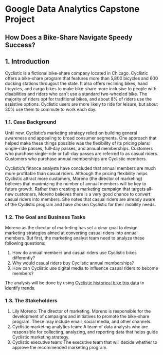 # Google Data Analytics Capstone Project
## How Does a Bike-Share Navigate Speedy Success?

## 1. Introduction
Cyclistic is a fictional bike-share company located in Chicago. Cyclistic offers a bike-share program that features more than 5,800 bicycles and 600 docking stations througout the state. It also offers reclining bikes, hand tricycles, and cargo bikes to make bike-share more inclusive to people with disabilities and riders who can't use a standard two-wheeled bike. The majority of riders opt for traditional bikes, and about 8% of riders use the assistive options. Cyclistic users are more likely to ride for leisure, but about 30% use them to commute to work each day. 

### 1.1. Case Background
Until now, Cyclistic’s marketing strategy relied on building general awareness and appealing to broad consumer segments. One approach that helped make these things possible was the flexibility of its pricing plans: single-ride passes, full-day passes, and annual memberships. Customers who purchase single-ride or full-day passes are referred to as casual riders. Customers who purchase annual memberships are Cyclistic members.

Cyclistic’s finance analysts have concluded that annual members are much more profitable than casual riders. Although the pricing flexibility helps Cyclistic attract more customers, Moreno (the director of marketing) believes that maximizing the number of annual members will be key to future growth. Rather than creating a marketing campaign that targets all-new customers, Moreno believes there is a very good chance to convert casual riders into members. She notes that casual riders are already aware of the Cyclistic program and have chosen Cyclistic for their mobility needs.

### 1.2. The Goal and Business Tasks
Moreno as the director of marketing has set a clear goal to design marketing strategies aimed at converting casual riders into annual members. But first, the marketing analyst team need to analyze these following questions:
1. How do annual members and casual riders use Cyclistic bikes differently?
2. Why would casual riders buy Cyclistic annual memberships?
3. How can Cyclistic use digital media to influence casual riders to become members?

The analysis will be done by using [Cyclistic historical bike trip data](https://divvy-tripdata.s3.amazonaws.com/index.html) to identify trends.

### 1.3. The Stakeholders
1. Lily Moreno: The director of marketing. Moreno is responsible for the development of campaigns and initiatives to promote the bike-share program. These may include email, social media, and other channels.
2. Cyclistic marketing analytics team: A team of data analysts who are responsible for collecting, analyzing, and reporting data that helps guide Cyclistic marketing strategy.
3. Cyclistic executive team: The executive team that will decide whether to approve the recommended marketing program.
